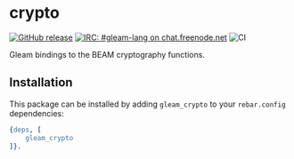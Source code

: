 # crypto

<a href="https://github.com/gleam-experiments/crypto/releases"><img src="https://img.shields.io/github/release/gleam-experiments/crypto" alt="GitHub release"></a>
<a href="https://webchat.freenode.net/#gleam-lang"><img src="https://img.shields.io/badge/freenode%20chat-%23gleam--lang-blue" alt="IRC: #gleam-lang on chat.freenode.net"></a>
![CI](https://github.com/gleam-experiments/crypto/workflows/test/badge.svg?branch=main)

Gleam bindings to the BEAM cryptography functions.

## Installation

This package can be installed by adding `gleam_crypto` to your `rebar.config`
dependencies:

```erlang
{deps, [
    gleam_crypto
]}.
```
